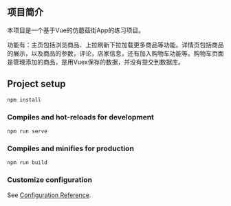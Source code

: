 ## 项目简介

 本项目是一个基于Vue的仿蘑菇街App的练习项目。

 功能有：主页包括浏览商品、上拉刷新下拉加载更多商品等功能。详情页包括商品的展示，以及商品的参数，评论，店家信息，还有加入购物车功能等。购物车页面是管理添加的商品，是用Vuex保存的数据，并没有提交到数据库。

## Project setup
```
npm install
```

### Compiles and hot-reloads for development
```
npm run serve
```

### Compiles and minifies for production
```
npm run build
```

### Customize configuration
See [Configuration Reference](https://cli.vuejs.org/config/).
